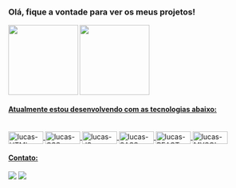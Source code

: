 ### Olá, fique a vontade para ver os meus projetos!

<div>
  <a href="https://github.com/lucasbeat">
  <img align="left"  height="140em" src="https://github-readme-stats.vercel.app/api?username=lucasbeat&show_icons=true&theme=dark&include_all_commits=true&count_private=true"/>
  <img  height="140em" src="https://github-readme-stats.vercel.app/api/top-langs/?username=lucasbeat&layout=compact&langs_count=7&theme=dark"/>
</div>
  
#### Atualmente estou desenvolvendo com as tecnologias abaixo:
<div style="display: inline_block"><br>
                <img align="center" alt="lucas-HTML" height="25" width="70" src="https://img.shields.io/badge/HTML5-E34F26?style=for-the-badge&logo=html5&logoColor=white">
                <img align="center" alt="lucas-CSS" height="25" width="70" src="https://img.shields.io/badge/CSS3-1572B6?style=for-the-badge&logo=css3&logoColor=white">
                <img align="center" alt="lucas-JS" height="25" width="70" src="https://img.shields.io/badge/JavaScript-F7DF1E?style=for-the-badge&logo=javascript&logoColor=black">
                <img align="center" alt="lucas-SASS" height="25" width="70" src="https://img.shields.io/badge/Sass-CC6699?style=for-the-badge&logo=sass&logoColor=white">
                <img align="center" alt="lucas-REACT" height="25" width="70" src="https://img.shields.io/badge/React-20232A?style=for-the-badge&logo=react&logoColor=61DAFB">
                <img align="center" alt="lucas-MYSQL" height="25" width="70" src="https://img.shields.io/badge/MySQL-00000F?style=for-the-badge&logo=mysql&logoColor=white">
</div>
  
  #### Contato:
 
<div> 
  <a href = "mailto:brunolucasbit@gmail.com"><img src="https://img.shields.io/badge/-Gmail-%23333?style=for-the-badge&logo=gmail&logoColor=white" target="_blank"></a>
  <a href="https://www.linkedin.com/in/bruno-lucas1/" target="_blank"><img src="https://img.shields.io/badge/-LinkedIn-%230077B5?style=for-the-badge&logo=linkedin&logoColor=white" target="_blank"></a> 
  </div>
